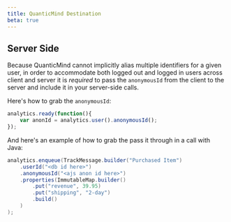 ```yaml
---
title: QuanticMind Destination
beta: true
---
```


## Server Side

Because QuanticMind cannot implicitly alias multiple identifiers for a given user, in order to accommodate both logged out and logged in users across client and server it is *required* to pass the `anonymousId` from the client to the server and include it in your server-side calls.

Here's how to grab the `anonymousId`:

```js
analytics.ready(function(){
    var anonId = analytics.user().anonymousId();
});
```

And here's an example of how to grab the pass it through in a call with Java:

```java
analytics.enqueue(TrackMessage.builder("Purchased Item")
    .userId("<db id here>")
    .anonymousId("<ajs anon id here>")
    .properties(ImmutableMap.builder()
        .put("revenue", 39.95)
        .put("shipping", "2-day")
        .build()
    )
);
```
